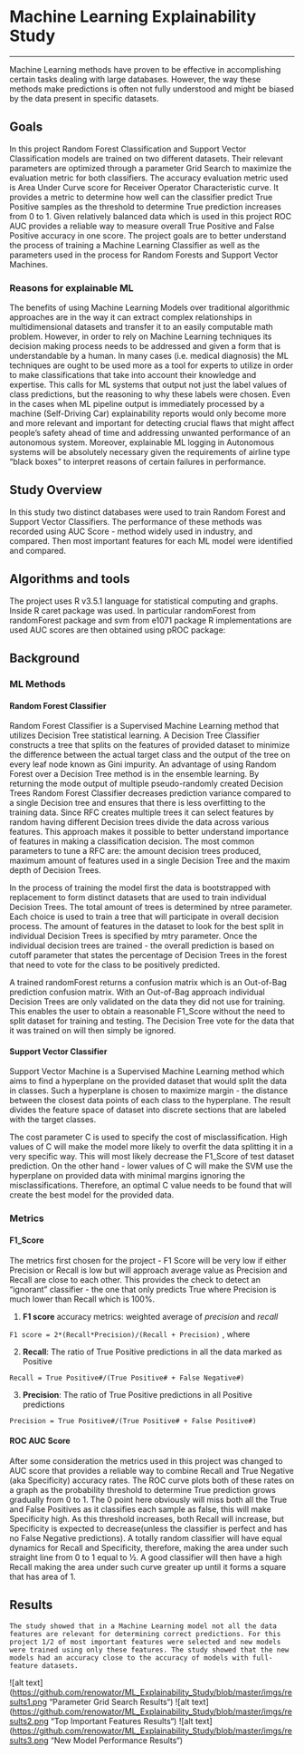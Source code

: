 # Machine Learning Explainability Study
-----


Machine Learning methods have proven to be effective in accomplishing certain tasks dealing with large databases. However, the way these methods make predictions is often not fully understood and might be biased by the data present in specific datasets. 



## Goals 
 In this project Random Forest Classification and Support Vector Classification models are trained on two different datasets. Their relevant parameters are optimized through a parameter Grid Search to maximize the evaluation metric for both classifiers. The accuracy evaluation metric used is Area Under Curve score for Receiver Operator Characteristic curve. It provides a metric to determine how well can the classifier predict True Positive samples as the threshold to determine True prediction increases from 0 to 1. Given relatively balanced data which is used in this project ROC AUC provides a reliable way to measure overall True Positive and False Positive accuracy in one score.
The project goals are to better understand the process of training a Machine Learning Classifier as well as the parameters used in the process for Random Forests and Support Vector Machines. 
### Reasons for explainable ML
The benefits of using Machine Learning Models over traditional algorithmic approaches are in the way it can extract complex relationships in multidimensional datasets and transfer it to an easily computable math problem. However, in order to rely on Machine Learning techniques its decision making process needs to be addressed and given a form that is understandable by a human. In many cases (i.e. medical diagnosis) the ML techniques are ought to be used more as a tool for experts to utilize in order to make classifications that take into account their knowledge and expertise. This calls for ML systems that output not just the label values of class predictions, but the reasoning to why these labels were chosen. Even in the cases when ML pipeline output is immediately processed by a machine (Self-Driving Car) explainability reports would only become more and more relevant and important for detecting crucial flaws that might affect people’s safety ahead of time and addressing unwanted performance of an autonomous system. Moreover, explainable ML logging in Autonomous systems will be absolutely necessary given the requirements of airline type “black boxes” to interpret reasons of certain failures in performance.

## Study Overview
 In this study two distinct databases were used to train Random Forest and Support Vector Classifiers. The performance of these methods was recorded using AUC Score - method widely used in industry, and compared. Then most important features for each ML model were identified and compared.
## Algorithms and tools
 The project uses R v3.5.1 language for statistical computing and graphs. Inside R caret package was used. In particular randomForest from randomForest package and svm from e1071 package R implementations are used AUC scores are then obtained using pROC package:
## Background
### ML Methods
#### Random Forest Classifier

  Random Forest Classifier is a Supervised Machine Learning method that utilizes Decision Tree statistical learning. A Decision Tree Classifier constructs a tree that splits on the features of provided dataset to minimize the difference between the actual target class and the output of the tree on every leaf node known as Gini impurity. An advantage of using Random Forest over a Decision Tree method is in the ensemble learning. By returning the mode output of multiple pseudo-randomly created Decision Trees Random Forest Classifier decreases prediction variance compared to a single Decision tree and ensures that there is less overfitting to the training data. Since RFC creates multiple trees it can select features by random having different Decision trees divide the data across various features. This approach makes it possible to better understand importance of features in making a classification decision. The most common parameters to tune a RFC are: the amount decision trees produced, maximum amount of features used in a single Decision Tree and the maxim depth of Decision Trees.
  
  In the process of training the model first the data is bootstrapped with replacement to form distinct datasets that are used to train individual Decision Trees. The total amount of trees is determined by ntree parameter. Each choice is used to train a tree that will participate in overall decision process. The amount of features in the dataset to look for the best split in individual Decision Trees is specified by mtry parameter. Once the individual decision trees are trained - the overall prediction is based on cutoff parameter that states the percentage of Decision Trees in the forest that need to vote for the class to be positively predicted. 

  A trained randomForest returns a confusion matrix which is an Out-of-Bag prediction confusion matrix. With an Out-of-Bag approach individual Decision Trees are only validated on the data they did not use for training. This enables the user to obtain a reasonable F1_Score without the need to split dataset for training and testing. The Decision Tree vote for the data that it was trained on will then simply be ignored.

#### Support Vector Classifier

  Support Vector Machine is a Supervised Machine Learning method which aims to find a hyperplane on the provided dataset that would split the data in classes. Such a hyperplane is chosen to maximize margin - the distance between the closest data points of each class to the hyperplane. The result divides the feature space of dataset into discrete sections that are labeled with the target classes. 

  The cost parameter C is used to specify the cost of misclassification. High values of C will make the model more likely to overfit the data splitting it in a very specific way. This will most likely decrease the F1_Score of test dataset prediction. On the other hand - lower values of C will make the SVM use the hyperplane on provided data with minimal margins ignoring the misclassifications. Therefore, an optimal C value needs to be found that will create the best model for the provided data. 

### Metrics
#### F1_Score

  The metrics first chosen for the project - F1 Score will be very low if either Precision or Recall is low but will approach average value as Precision and Recall are close to each other. This provides the check to detect an “ignorant” classifier - the one that only predicts True where Precision is much lower than Recall which is 100%.

1. **F1 score** accuracy metrics: weighted average of *precision* and *recall*

`F1 score = 2*(Recall*Precision)/(Recall + Precision)` , where

2. **Recall**: The ratio of True Positive predictions in all the data marked as Positive

`Recall = True Positive#/(True Positive# + False Negative#)`

3. **Precision**: The ratio of True Positive predictions in all Positive predictions

`Precision = True Positive#/(True Positive# + False Positive#)`
 
#### ROC AUC Score 
  After some consideration the metrics used in this project was changed to AUC score that provides a reliable way to combine Recall and True Negative (aka Specificity) accuracy rates. The ROC curve plots both of these rates on a graph as the probability threshold to determine True prediction grows gradually from 0 to 1. The 0 point here obviously will miss both all the True and False Positives as it classifies each sample as false, this will make Specificity high. As this threshold increases, both Recall will increase, but Specificity is expected to decrease(unless the classifier is perfect and has no False Negative predictions). A totally random classifier will have equal dynamics for Recall and Specificity, therefore, making the area under such straight line from 0 to 1 equal to ½. A good classifier will then have a high Recall making the area under such curve greater up until it forms a square that has area of 1.

 ## Results
 	The study showed that in a Machine Learning model not all the data features are relevant for determining correct predictions. For this project 1/2 of most important features were selected and new models were trained using only these features. The study showed that the new models had an accuracy close to the accuracy of models with full-feature datasets.

![alt text](https://github.com/renowator/ML_Explainability_Study/blob/master/imgs/results1.png “Parameter Grid Search Results“)
![alt text](https://github.com/renowator/ML_Explainability_Study/blob/master/imgs/results2.png “Top Important Features Results“)
![alt text](https://github.com/renowator/ML_Explainability_Study/blob/master/imgs/results3.png “New Model Performance Results“)
